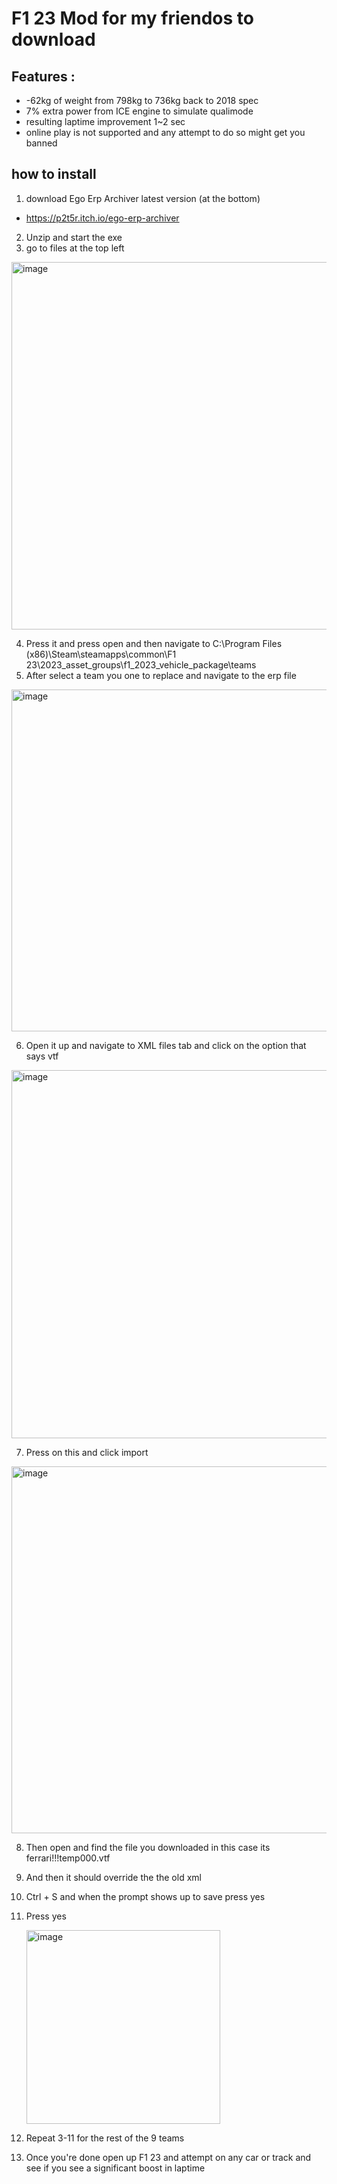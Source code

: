 # F1 23 Mod for my friendos to download

## Features :
- -62kg of weight from 798kg to 736kg back to 2018 spec
- 7% extra power from ICE engine to simulate qualimode
- resulting laptime improvement 1~2 sec
- online play is not supported and any attempt to do so might get you banned

## how to install 
1. download Ego Erp Archiver latest version (at the bottom)
- https://p2t5r.itch.io/ego-erp-archiver
2. Unzip and start the exe
3. go to files at the top left
  <img width="588" alt="image" src="https://github.com/XeIris/F1-23-Mods/assets/137243135/75178631-abb2-4881-ae7f-fca9a6488935">

4. Press it and press open and then navigate to C:\Program Files (x86)\Steam\steamapps\common\F1 23\2023_asset_groups\f1_2023_vehicle_package\teams
5. After select a team you one to replace and navigate to the erp file
  <img width="547" alt="image" src="https://github.com/XeIris/F1-23-Mods/assets/137243135/48a675f6-d5ef-43d8-b13f-c1dfe9aeb1a2">

6. Open it up and navigate to XML files tab and click on the option that says vtf
  <img width="589" alt="image" src="https://github.com/XeIris/F1-23-Mods/assets/137243135/82754c36-8973-4983-a073-f0a0cf89a4ac">

7. Press on this and click import
  <img width="587" alt="image" src="https://github.com/XeIris/F1-23-Mods/assets/137243135/9e610101-9731-4cad-a44b-b84d50a2a82d">

8. Then open and find the file you downloaded in this case its ferrari!!!temp000.vtf
9. And then it should override the the old xml
10. Ctrl + S and when the prompt shows up to save press yes
11. Press yes

    <img width="310" alt="image" src="https://github.com/XeIris/F1-23-Mods/assets/137243135/b771135f-e7b6-4f36-90be-554cd9288ac2">

13. Repeat 3-11 for the rest of the 9 teams
14. Once you're done open up F1 23 and attempt on any car or track and see if you see a significant boost in laptime

